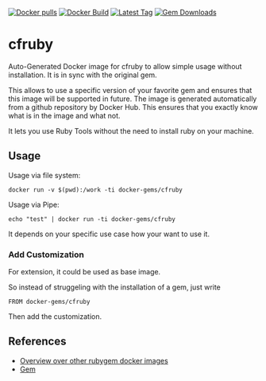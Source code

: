 [![Docker pulls](https://img.shields.io/docker/pulls/rubygem/cfruby.svg)](https://hub.docker.com/r/rubygem/cfruby/)
[![Docker Build](https://img.shields.io/docker/automated/rubygem/cfruby.svg)](https://hub.docker.com/r/rubygem/cfruby/)
[![Latest Tag](https://img.shields.io/github/tag/docker-rubygem/cfruby.svg)](https://hub.docker.com/r/rubygem/cfruby/)
[![Gem Downloads](https://img.shields.io/gem/dt/cfruby.svg)](https://rubygems.org/gems/cfruby/)
# cfruby

Auto-Generated Docker image for cfruby to allow simple usage without installation.
It is in sync with the original gem.

This allows to use a specific version of your favorite gem and ensures that this image will be supported in future.
The image is generated automatically from a github repository by Docker Hub.
This ensures that you exactly know what is in the image and what not.

It lets you use Ruby Tools without the need to install ruby on your machine.

## Usage

Usage via file system:

`docker run -v $(pwd):/work -ti docker-gems/cfruby`

Usage via Pipe:

`echo "test" | docker run -ti docker-gems/cfruby`

It depends on your specific use case how your want to use it.

### Add Customization

For extension, it could be used as base image.

So instead of struggeling with the installation of a gem, just write

`FROM docker-gems/cfruby`

Then add the customization.

## References

 - [Overview over other rubygem docker images](https://github.com/thinkbot/docker-rubygem)
 - [Gem](https://rubygems.org/gems/cfruby/)
